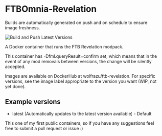 # FTBOmnia-Revelation

Builds are automatically generated on push and on schedule to ensure image freshness.

![Build and Push Latest Versions](https://github.com/Xalaxis/FTB-Revelation/workflows/Build%20and%20Push%20Latest%20Versions/badge.svg?branch=main)

A Docker container that runs the FTB Revelation modpack.

This container has -Dfml.queryResult=confirm set, which means that in the event of any mod removals between versions, the change will be silently accepted.

Images are available on DockerHub at wolfrazu/ftb-revelation.  For specific versions, see the image label appropriate to the version you want (WIP, not yet done).

## Example versions

* latest (Automatically updates to the latest version available) - Default

This one of my first public containers, so if you have any suggestions feel free to submit a pull request or issue :)